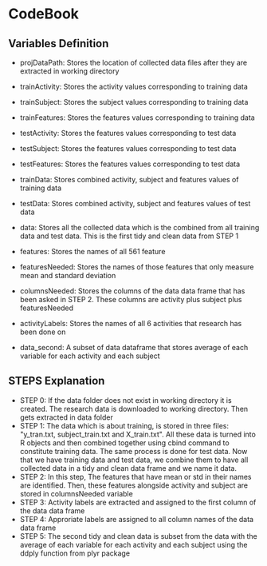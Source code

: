 # CodeBook

## Variables Definition 
 
* projDataPath: Stores the location of collected data files after they are extracted in working directory

* trainActivity: Stores the activity values corresponding to training data 
* trainSubject: Stores the subject values corresponding to training data
* trainFeatures: Stores the features values corresponding to training data

* testActivity: Stores the features values corresponding to test data
* testSubject: Stores the features values corresponding to test data
* testFeatures: Stores the features values corresponding to test data

* trainData: Stores combined activity, subject and features values of training data
* testData: Stores combined activity, subject and features values of test data

* data: Stores all the collected data which is the combined from all training data and test data. This is the first tidy and clean data from STEP 1 

* features: Stores the names of all 561 feature
* featuresNeeded: Stores the names of those features that only measure mean and standard deviation 
* columnsNeeded: Stores the columns of the data data frame that has been asked in STEP 2. These columns are activity plus subject plus featuresNeeded
* activityLabels: Stores the names of all 6 activities that research has been done on

* data_second: A subset of data dataframe that stores average of each variable for each activity and each subject 


## STEPS Explanation

* STEP 0: If the data folder does not exist in working directory it is created. The research data is downloaded to working directory. Then gets extracted in data folder
* STEP 1: The data which is about training, is stored in three files: "y_tran.txt, subject_train.txt and X_train.txt". All these data is turned into R objects and then combined together using cbind command to constitute training data. The same process is done for test data. Now that we have training data and test data, we combine them to have all collected data in a tidy and clean data frame and we name it data.   
* STEP 2: In this step, The features that have mean or std in their names are identified. Then, these features alongside activity and subject are stored in columnsNeeded variable
* STEP 3: Activity labels are extracted and assigned to the first column of the data data frame  
* STEP 4: Approriate labels are assigned to all column names of the data data frame  
* STEP 5: The second tidy and clean data is subset from the data with the average of each variable for each activity and each subject using the ddply function from plyr package

